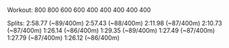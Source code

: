 Workout:
800
800
600
600
400
400
400
400
400

Splits:
2:58.77 (~89/400m)
2:57.43 (~88/400m)
2:11.98 (~87/400m)
2:10.73 (~87/400m)
1:26.14 (~86/400m)
1:29.35 (~89/400m)
1:27.49 (~87/400m)
1:27.79 (~87/400m)
1:26.12 (~86/400m)
